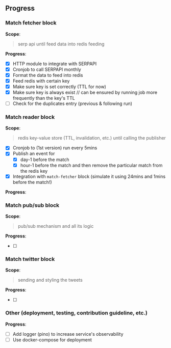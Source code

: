 ## Progress

### Match fetcher block

**Scope**:

> serp api until feed data into redis feeding

**Progress**:

- [x] HTTP module to integrate with SERPAPI
- [x] Cronjob to call SERPAPI monthly
- [x] Format the data to feed into redis
- [x] Feed redis with certain key
- [x] Make sure key is set correctly (TTL for now)
- [x] Make sure key is always exist // can be ensured by running job more frequently than the key's TTL
- [ ] Check for the duplicates entry (previous & following run)

### Match reader block

**Scope**:

> redis key-value store (TTL, invalidation, etc.) until calling the publisher

- [x] Cronjob to (1st version) run every 5mins
- [x] Publish an event for
  - [x] day-1 before the match
  - [x] hour-1 before the match and then remove the particular match from the redis key
- [x] Integration with `match-fetcher` block (simulate it using 24mins and 1mins before the match!)

**Progress**:

### Match pub/sub block

**Scope**:

> pub/sub mechanism and all its logic

**Progress**:

- [ ]

### Match twitter block

**Scope**:

> sending and styling the tweets

**Progress**:

- [ ]

### Other (deployment, testing, contribution guideline, etc.)

**Progress**:

- [ ] Add logger (pino) to increase service's observability
- [ ] Use docker-compose for deployment
